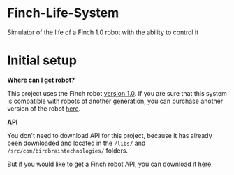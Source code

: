 # Finch-Life-System
Simulator of the life of a Finch 1.0 robot with the ability to control it

# Initial setup
**Where can I get robot?**

This project uses the Finch robot [version 1.0](https://store.birdbraintechnologies.com/collections/featured-items/products/finch-robot).
If you are sure that this system is compatible with robots of another generation, you can purchase another version of the robot [here](https://store.birdbraintechnologies.com/).

**API**

You don't need to download API for this project, because it has already been downloaded and located in the `/libs/` and `/src/com/birdbraintechnologies/` folders. 

But if you would like to get a Finch robot API, you can download it [here](https://www.birdbraintechnologies.com/portal/finch1/program/).

